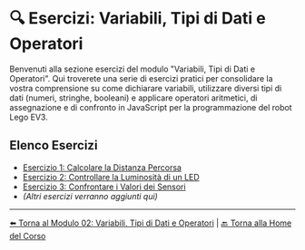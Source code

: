 # 🔍 Esercizi: Variabili, Tipi di Dati e Operatori

Benvenuti alla sezione esercizi del modulo "Variabili, Tipi di Dati e Operatori". Qui troverete una serie di esercizi pratici per consolidare la vostra comprensione su come dichiarare variabili, utilizzare diversi tipi di dati (numeri, stringhe, booleani) e applicare operatori aritmetici, di assegnazione e di confronto in JavaScript per la programmazione del robot Lego EV3.

## Elenco Esercizi

- [Esercizio 1: Calcolare la Distanza Percorsa](./01_CalcolareDistanzaPercorsa.js)
- [Esercizio 2: Controllare la Luminosità di un LED](./02_ControllareLuminositaLED.js)
- [Esercizio 3: Confrontare i Valori dei Sensori](./03_ConfrontareValoriSensori.js)
- *(Altri esercizi verranno aggiunti qui)*

---

[⬅️ Torna al Modulo 02: Variabili, Tipi di Dati e Operatori](../README.md) | [🔙 Torna alla Home del Corso](../../README.md)